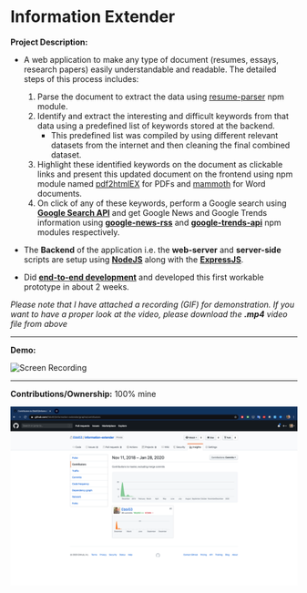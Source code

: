 # Information Extender

**Project Description:** 
* A web application to make any type of document (resumes, essays, research papers) easily understandable and readable. The detailed steps of this process includes:
   1. Parse the document to extract the data using [resume-parser](https://www.npmjs.com/package/resume-parser) npm module.
   2. Identify and extract the interesting and difficult keywords from that data using a predefined list of keywords stored at the backend.
        * This predefined list was compiled by using different relevant datasets from the internet and then cleaning the final combined dataset.
   3. Highlight these identified keywords on the document as clickable links and present this updated document on the frontend using  npm module named [pdf2htmlEX](https://coolwanglu.github.io/pdf2htmlEX/) for PDFs and [mammoth](https://www.npmjs.com/package/mammoth) for Word documents.
   4. On click of any of these keywords, perform a Google search using **[Google Search API](https://developers.google.com/custom-search)** and get Google News and Google Trends information using **[google-news-rss](https://www.npmjs.com/package/google-news-rss)** and **[google-trends-api](https://www.npmjs.com/package/google-trends-api)** npm modules respectively.

* The **Backend** of the application i.e. the **web-server** and **server-side** scripts are setup using **[NodeJS](https://nodejs.org/en/)** along with the **[ExpressJS](https://expressjs.com/)**.
* Did **[end-to-end development](http://www.rapidsofttechnologies.com/end-to-end-website-development.php)** and developed this first workable prototype in about 2 weeks.

*Please note that I have attached a recording (GIF) for demonstration. If you want to have a proper look at the video, please download the **.mp4** video file from above*

---

**Demo:**

![Screen Recording](https://github.com/Ebbi53/past_projects_demos/blob/master/1.%20Info-Extender/Screen%20Recording%202020-01-28%20at%201.11.51%20AM.gif)

---

**Contributions/Ownership:** 100% mine

![Screen Capture](https://github.com/Ebbi53/past_projects_demos/blob/master/1.%20Info-Extender/Screenshot%202020-01-28%20at%204.49.23%20PM.png)
